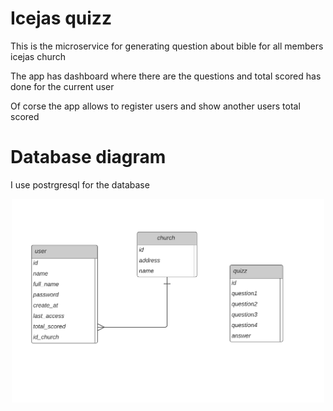 # Icejas quizz

This is the microservice for generating question about bible for all members icejas church

The app has  dashboard where there are the questions and total scored has done for the current user

Of corse the app allows to register users and show another users total scored

# Database diagram
I use postrgresql for the database 
<p align="center">
  <img src="https://github.com/jbarrios5/mcs.icejas.quizz/blob/main/src/main/resources/static/er.png" width="500" heigth= "500" title="hover text">
  
</p>

